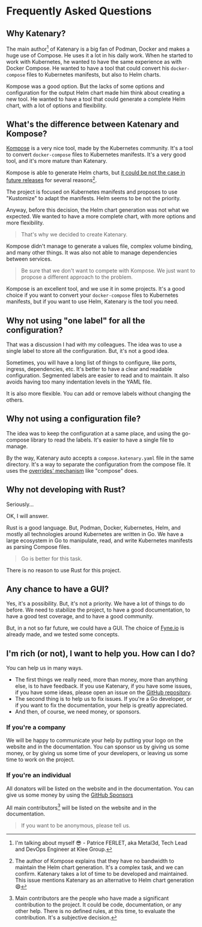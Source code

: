 # Frequently Asked Questions

## Why Katenary?

The main author[^1] of Katenary is a big fan of Podman, Docker and makes a huge use of Compose. He uses it a lot in his
daily work. When he started to work with Kubernetes, he wanted to have the same experience as with Docker Compose.
He wanted to have a tool that could convert his `docker-compose` files to Kubernetes manifests, but also to Helm charts.

Kompose was a good option. But the lacks of some options and configuration for the output Helm chart made him think
about creating a new tool. He wanted to have a tool that could generate a complete Helm chart, with a lot of options
and flexibility.

[^1]: I'm talking about myself :sunglasses: - Patrice FERLET, aka Metal3d, Tech Lead and DevOps Engineer at Klee Group.

## What's the difference between Katenary and Kompose?

[Kompose](https://kompose.io/) is a very nice tool, made by the Kubernetes community. It's a tool to convert
`docker-compose` files to Kubernetes manifests. It's a very good tool, and it's more mature than Katenary.

Kompose is able to generate Helm charts, but [it could be not the case in future releases](https://github.com/kubernetes/kompose/issues/1716) for several reasons[^2].

[^2]:
    The author of Kompose explains that they have no bandwidth to maintain the Helm chart generation. It's a complex
    task, and we can confirm. Katenary takes a lot of time to be developed and maintained. This issue mentions Katenary as
    an alternative to Helm chart generation :smile:

The project is focused on Kubernetes manifests and proposes to use "Kustomize" to adapt the manifests. Helm seems to be
not the priority.

Anyway, before this decision, the Helm chart generation was not what we expected. We wanted to have a more complete
chart, with more options and more flexibility.

> That's why we decided to create Katenary.

Kompose didn't manage to generate a values file, complex volume binding, and many other things. It was also not able
to manage dependencies between services.

> Be sure that we don't want to compete with Kompose. We just want to propose a different approach to the problem.

Kompose is an excellent tool, and we use it in some projects. It's a good choice if you want to convert
your `docker-compose` files to Kubernetes manifests, but if you want to use Helm, Katenary is the tool you need.

## Why not using "one label" for all the configuration?

That was a discussion I had with my colleagues. The idea was to use a single label to store all the configuration.
But, it's not a good idea.

Sometimes, you will have a long list of things to configure, like ports, ingress, dependencies, etc. It's better to have
a clear and readable configuration. Segmented labels are easier to read and to maintain. It also avoids having too
many indentation levels in the YAML file.

It is also more flexible. You can add or remove labels without changing the others.

## Why not using a configuration file?

The idea was to keep the configuration at a same place, and using the go-compose library to read the labels. It's
easier to have a single file to manage.

By the way, Katenary auto accepts a `compose.katenary.yaml` file in the same directory. It's a way to separate the
configuration from the compose file. It uses
the [overrides' mechanism](https://docs.docker.com/compose/multiple-compose-files/merge/) like "compose" does.

## Why not developing with Rust?

Seriously...

OK, I will answer.

Rust is a good language. But, Podman, Docker, Kubernetes, Helm, and mostly all technologies around Kubernetes are
written in Go. We have a large ecosystem in Go to manipulate, read, and write Kubernetes manifests as parsing
Compose files.

> Go is better for this task.

There is no reason to use Rust for this project.

## Any chance to have a GUI?

Yes, it's a possibility. But, it's not a priority. We have a lot of things to do before. We need to stabilize the
project, to have a good documentation, to have a good test coverage, and to have a good community.

But, in a not so far future, we could have a GUI. The choice of [Fyne.io](https://fyne.io) is already made, and we
tested some concepts.

## I'm rich (or not), I want to help you. How can I do?

You can help us in many ways.

- The first things we really need, more than money, more than anything else, is to have feedback. If you use Katenary,
  if you have some issues, if you have some ideas, please open an issue on the [GitHub repository](https://github.com/Katenary/katenary).
- The second thing is to help us to fix issues. If you're a Go developer, or if you want to fix the documentation,
  your help is greatly appreciated.
- And then, of course, we need money, or sponsors.

### If you're a company

We will be happy to communicate your help by putting your logo on the website and in the documentation. You can sponsor
us by giving us some money, or by giving us some time of your developers, or leaving us some time to work on the project.

### If you're an individual

All donators will be listed on the website and in the documentation. You can give us some money by using
the [GitHub Sponsors]()

All main contributors[^3] will be listed on the website and in the documentation.

> If you want to be anonymous, please tell us.

[^3]:
    Main contributors are the people who have made a significant contribution to the project. It could be code,
    documentation, or any other help. There is no defined rules, at this time, to evaluate the contribution.
    It's a subjective decision.

